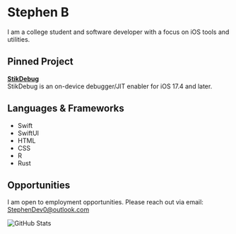 # Stephen B

I am a college student and software developer with a focus on iOS tools and utilities.

## Pinned Project

**[StikDebug](https://github.com/StephenDev0/StikDebug)**  
StikDebug is an on-device debugger/JIT enabler for iOS 17.4 and later.

## Languages & Frameworks

- Swift  
- SwiftUI  
- HTML  
- CSS
- R
- Rust

## Opportunities

I am open to employment opportunities. Please reach out via email: [StephenDev0@outlook.com](mailto:StephenDev0@outlook.com)

![GitHub Stats](https://github-readme-stats.vercel.app/api?username=StephenDev0&show_icons=true&theme=dark)
